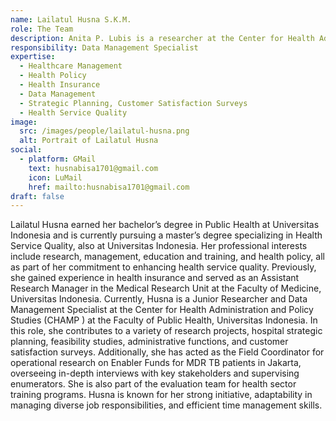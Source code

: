 ```yaml
---
name: Lailatul Husna S.K.M.
role: The Team
description: Anita P. Lubis is a researcher at the Center for Health Administration and Policy Studies (CHAMPS UI). She earned a Bachelor's degree in Public Health in 2014 and a Master's degree in Social Welfare Economics in 2021 from the University of Indonesia.
responsibility: Data Management Specialist
expertise:
  - Healthcare Management
  - Health Policy
  - Health Insurance
  - Data Management
  - Strategic Planning, Customer Satisfaction Surveys
  - Health Service Quality
image:
  src: /images/people/lailatul-husna.png
  alt: Portrait of Lailatul Husna
social:
  - platform: GMail
    text: husnabisa1701@gmail.com
    icon: LuMail
    href: mailto:husnabisa1701@gmail.com
draft: false
---
```


Lailatul Husna earned her bachelor’s degree in Public Health at Universitas Indonesia and is currently pursuing a master’s degree specializing in Health Service Quality, also at Universitas Indonesia. Her professional interests include research, management, education and training, and health policy, all as part of her commitment to enhancing health service quality. Previously, she gained experience in health insurance and served as an Assistant Research Manager in the Medical Research Unit at the Faculty of Medicine, Universitas Indonesia. Currently, Husna is a Junior Researcher and Data Management Specialist at the Center for Health Administration and Policy Studies (CHAMP ) at the Faculty of Public Health, Universitas Indonesia. In this role, she contributes to a variety of research projects, hospital strategic planning, feasibility studies, administrative functions, and customer satisfaction surveys. Additionally, she has acted as the Field Coordinator for operational research on Enabler Funds for MDR TB patients in Jakarta, overseeing in-depth interviews with key stakeholders and supervising enumerators. She is also part of the evaluation team for health sector training programs. Husna is known for her strong initiative, adaptability in managing diverse job responsibilities, and efficient time management skills.
